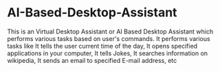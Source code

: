 # AI-Based-Desktop-Assistant
This is an Virtual Desktop Assistant or AI Based Desktop Assistant which performs various tasks based on user's commands. It performs various tasks like It tells the user current time of the day, It opens specified applications in your computer, It tells Jokes, It searches information on wikipedia, It sends an email to specified E-mail address, etc
